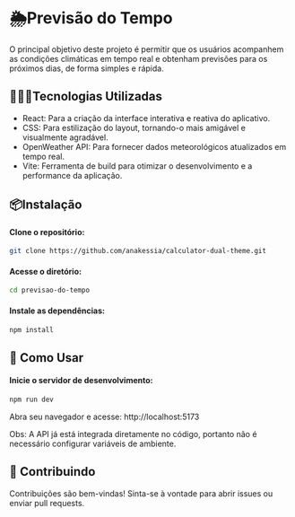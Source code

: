 # 🌦Previsão do Tempo
O principal objetivo deste projeto é permitir que os usuários acompanhem as condições climáticas em tempo real e obtenham previsões para os próximos dias, de forma simples e rápida.

## 👩🏽‍💻Tecnologias Utilizadas
- React: Para a criação da interface interativa e reativa do aplicativo.
- CSS: Para estilização do layout, tornando-o mais amigável e visualmente agradável.
- OpenWeather API: Para fornecer dados meteorológicos atualizados em tempo real.
- Vite: Ferramenta de build para otimizar o desenvolvimento e a performance da aplicação.

## 📦Instalação
<h4>Clone o repositório:</h4>

```bash
git clone https://github.com/anakessia/calculator-dual-theme.git

```
<h4>Acesse o diretório:</h4>

```bash
cd previsao-do-tempo

```
<h4>Instale as dependências:</h4>

```bash
npm install

```

## 🚀 Como Usar
<h4>Inicie o servidor de desenvolvimento:</h4>

```bash
npm run dev

```
Abra seu navegador e acesse: http://localhost:5173
<p>Obs: A API já está integrada diretamente no código, portanto não é necessário configurar variáveis de ambiente.</p>

## 🤝 Contribuindo
Contribuições são bem-vindas! Sinta-se à vontade para abrir issues ou enviar pull requests.


